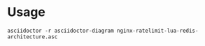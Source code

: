 Usage
==========

    asciidoctor -r asciidoctor-diagram nginx-ratelimit-lua-redis-architecture.asc
